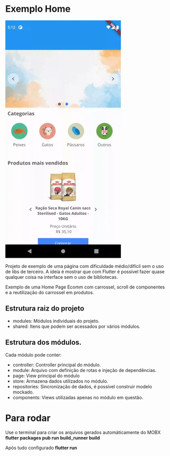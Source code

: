 # Exemplo Home

![Farmers Market Finder Demo](example_home.gif)

Projeto de exemplo de uma página com dificuldade médio/difícil sem o uso de libs de terceiro.
A ideia é mostrar que com Flutter é possível fazer quase qualquer coisa na interface sem o uso de bibliotecas.

Exemplo de uma Home Page Ecomm com carrossel, scroll de componentes e a reutilização do carrossel em produtos.

## Estrutura raiz do projeto

- modules: Módulos individuais do projeto.
- shared: Itens que podem ser acessados por vários módulos.

## Estrutura dos módulos.

Cada módulo pode conter:

- controller: Controller principal do módulo.
- module: Arquivo com definição de rotas e injeção de dependências.
- page: View principal do módulo
- store: Armazena dados utilizados no módulo.
- repositories: Sincronização de dados, é possível construir modelo mockado.
- components: Views utilizadas apenas no módulo em questão.

# Para rodar

Use o terminal para criar os arquivos gerados automáticamente do MOBX
****flutter packages pub run build_runner build****

Após tudo configurado
****flutter run****
